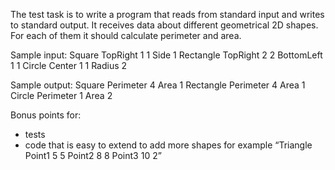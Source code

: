 The test task is to write a program that reads from standard input and writes to standard output.
It receives data about different geometrical 2D shapes. For each of them it should calculate perimeter and area.

Sample input:
Square TopRight 1 1 Side 1
Rectangle TopRight 2 2 BottomLeft 1 1
Circle Center 1 1 Radius 2

Sample output:
Square Perimeter 4 Area 1
Rectangle Perimeter 4 Area 1
Circle Perimeter 1 Area 2

Bonus points for:
- tests
- code that is easy to extend to add more shapes
for example “Triangle Point1 5 5 Point2 8 8 Point3 10 2”